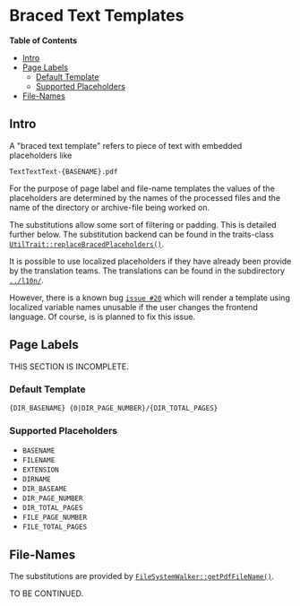# Braced Text Templates

<!-- markdown-toc start - Don't edit this section. Run M-x markdown-toc-refresh-toc -->
**Table of Contents**

- [Intro](#intro)
- [Page Labels](#page-labels)
  - [Default Template](#default-template)
  - [Supported Placeholders](#supported-placeholders)
- [File-Names](#file-names)

<!-- markdown-toc end -->

## Intro

A "braced text template" refers to piece of text with embedded placeholders like

```
TextTextText-{BASENAME}.pdf
```

For the purpose of page label and file-name templates the values of
the placeholders are determined by the names of the processed files
and the name of the directory or archive-file being worked on.

The substitutions allow some sort of filtering or padding. This is
detailed further below. The substitution backend can be found in the
traits-class
[`UtilTrait::replaceBracedPlaceholders()`](../lib/Toolkit/Traits/UtilTrait.php#L403).

It is possible to use localized placeholders if they have already been
provide by the translation teams. The translations can be found in the
subdirectory [`../l10n/`](../l10n/).

However, there is a known bug
[`issue #20`](https://github.com/rotdrop/nextcloud-app-pdf-downloader/issues/20#issue-1490531098)
which will render a template using localized variable names unusable
if the user changes the frontend language. Of course, is is planned to fix this issue.

## Page Labels

THIS SECTION IS INCOMPLETE.

### Default Template

`{DIR_BASENAME} {0|DIR_PAGE_NUMBER}/{DIR_TOTAL_PAGES}`

### Supported Placeholders

- `BASENAME`
- `FILENAME`
- `EXTENSION`
- `DIRNAME`
- `DIR_BASEAME`
- `DIR_PAGE_NUMBER`
- `DIR_TOTAL_PAGES`
- `FILE_PAGE_NUMBER`
- `FILE_TOTAL_PAGES`

## File-Names

The substitutions are provided by [`FileSystemWalker::getPdfFileName()`](../lib/Service/FileSystemWalker.php#L525).

TO BE CONTINUED.
